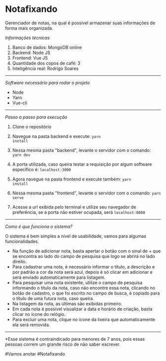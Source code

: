 # Notafixando
Gerenciador de notas, na qual é possível armazenar suas informações de forma mais organizada.

*Informações técnicas*

1. Banco de dados: MongoDB online
2. Backend: Node JS
3. Frontend: Vue JS
4. Quantidade dos copos de café: 3 
5. Inteligência real: Rodrigo Soares

--------------------------
*Software necessário para rodar o projeto*
* Node
* Yarn
* Vue-cli

-----------------------------
*Passo a passo para execução*
1. Clone o repositório
2. Navegue na pasta backend e execute: <code>yarn install</code>
3. Nessa mesma pasta "backend", levante o servidor com o comando: <code>yarn dev</code>
4. A porta utilizada, caso queira testar a requisição por algum software específico é: <code>localhost:3000</code>

5. Agora navegue na pasta frontend e execute também: <code>yarn install</code>
3. Nessa mesma pasta "frontend", levante o servidor com o comando: <code>yarn serve</code>
7. Acesse a url exibida pelo terminal e utilize seu navegador de preferência, se a porta não estiver ocupada, será <code>localhost:8080</code>

-------------------------------------
*Como é que funciona o sistema?*

O sistema é bem simples a nível de usabilidade, vamos para algumas funcionalidades.
* Na função de adicionar nota, basta apertar o botão com o sinal de + que se encontra ao lado do campo de pesquisa que logo se abrirá no lado direito.
* Para cadastrar uma nota, é necessário informar o título, a descrição e por padrão a cor da nota será azul, depois é só clicar em adicionar e será enviado automaticamente para listagem.
* Para pesquisar uma nota existente, utilize o campo de pesquisa informando o título da nota, caso não encontre essa nota, clicando no botão de cadastro, o que foi escrito no campo de busca, é copiado para o título de uma futura nota, caso queira.
* Na listagem da nota, as últimas são exibidas primeiro.
* Em cada nota é possível visualizar a data e horário de criação, basta clicar no ícone do relógio.
* Para excluir uma nota, clique no ícone da lixeira que automaticamente ela será removida.

-----------------------------------------------

*Esse sistema é contraindicado para menores de 7 anos, pois essas pessoas correm um grande risco de não saber escrever.

#Vamos anotar #Notafixando